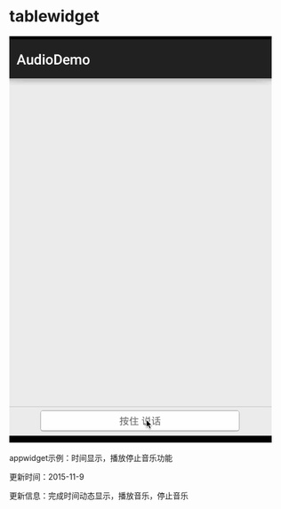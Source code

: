 # tablewidget
![image](https://github.com/DarksKnight/AudioPlay/blob/master/audio.gif)
<p class="p2"><span class="s1">appwidget示例：时间显示，播放停止音乐功能</span></p>
<p class="p2"><span class="s1">更新时间：2015-11-9</span></p>
<p class="p2"><span class="s1">更新信息：完成时间动态显示，播放音乐，停止音乐</span></p>
